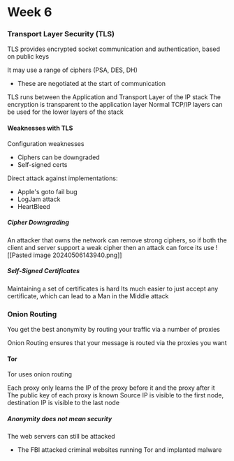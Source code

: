 # Week 6

### Transport Layer Security (TLS)
TLS provides encrypted socket communication and authentication, based on public keys

It may use a range of ciphers (PSA, DES, DH)
- These are negotiated at the start of communication

TLS runs between the Application and Transport Layer of the IP stack
The encryption is transparent to the application layer
Normal TCP/IP layers can be used for the lower layers of the stack

#### Weaknesses with TLS
Configuration weaknesses
- Ciphers can be downgraded
- Self-signed certs

Direct attack against implementations:
- Apple's goto fail bug
- LogJam attack
- HeartBleed

##### Cipher Downgrading
An attacker that owns the network can remove strong ciphers, so if both the client and server support a weak cipher then an attack can force its use
![[Pasted image 20240506143940.png]]

##### Self-Signed Certificates
Maintaining a set of certificates is hard
Its much easier to just accept any certificate, which can lead to a Man in the Middle attack

### Onion Routing
You get the best anonymity by routing your traffic via a number of proxies

Onion Routing ensures that your message is routed via the proxies you want

#### Tor
Tor uses onion routing

Each proxy only learns the IP of the proxy before it and the proxy after it
The public key of each proxy is known
Source IP is visible to the first node, destination IP is visible to the last node

##### Anonymity does not mean security
The web servers can still be attacked
- The FBI attacked criminal websites running Tor and implanted malware

